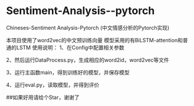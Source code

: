 # Sentiment-Analysis--pytorch
Chineses-Sentiment Analysis-Pytorch
(中文情感分析的Pytorch实现)

本项目使用了word2vec的中文预训练向量
模型采用的有BiLSTM-attention和普通的LSTM
使用说明：
1、在Config中配置相关参数

2、然后运行DataProcess.py，生成相应的word2id，word2vec等文件

3、运行主函数main，得到训练好的模型，并保存模型

4、运行eval.py，读取模型，并得到评价

##如果好用请给个Star，谢谢了
